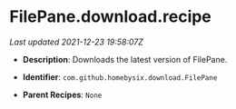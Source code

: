 # FilePane.download.recipe

_Last updated 2021-12-23 19:58:07Z_

- **Description**: Downloads the latest version of FilePane.

- **Identifier**: `com.github.homebysix.download.FilePane`

- **Parent Recipes**: `None`